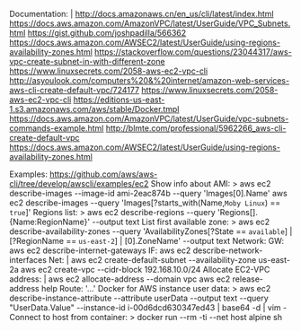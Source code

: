 Documentation: |
    http://docs.amazonaws.cn/en_us/cli/latest/index.html
    https://docs.aws.amazon.com/AmazonVPC/latest/UserGuide/VPC_Subnets.html
    https://gist.github.com/joshpadilla/566362
    https://docs.aws.amazon.com/AWSEC2/latest/UserGuide/using-regions-availability-zones.html
    https://stackoverflow.com/questions/23044317/aws-vpc-create-subnet-in-with-different-zone
https://www.linuxsecrets.com/2058-aws-ec2-vpc-cli
http://asyoulook.com/computers%20&%20internet/amazon-web-services-aws-cli-create-default-vpc/724177
    https://www.linuxsecrets.com/2058-aws-ec2-vpc-cli
    https://editions-us-east-1.s3.amazonaws.com/aws/stable/Docker.tmpl
    https://docs.aws.amazon.com/AmazonVPC/latest/UserGuide/vpc-subnets-commands-example.html
    http://blmte.com/professional/5962266_aws-cli-create-default-vpc
    https://docs.aws.amazon.com/AWSEC2/latest/UserGuide/using-regions-availability-zones.html

Examples: https://github.com/aws/aws-cli/tree/develop/awscli/examples/ec2
Show info about AMI: >
    aws ec2 describe-images --image-id ami-2eac874b --query 'Images[0].Name'
    aws ec2 describe-images --query 'Images[?starts_with(Name,`Moby Linux`) == `true`]'
Regions list: >
    aws ec2 describe-regions --query 'Regions[].{Name:RegionName}' --output text
List first available zone: >
    aws ec2 describe-availability-zones --query
    'AvailabilityZones[?State == `available`]
     | [?RegionName == `us-east-2`]
     | [0].ZoneName'
    --output text
Network:
  GW: aws ec2 describe-internet-gateways
  IF: aws ec2 describe-network-interfaces
  Net: |
      aws ec2 create-default-subnet --availability-zone us-east-2a
      aws ec2 create-vpc --cidr-block 192.168.10.0/24
  Allocate EC2-VPC address: |
      aws ec2 allocate-address --domain vpc
      aws ec2 release-address help
  Route: '...'
Docker for AWS instance user data: >
    aws ec2 describe-instance-attribute --attribute userData --output text
    --query "UserData.Value" --instance-id i-00d6dcd630347ed43
    | base64 -d | vim -
Connect to host from container: >
    docker run --rm -ti --net host alpine sh


